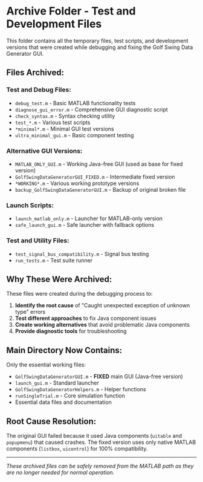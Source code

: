 # Archive Folder - Test and Development Files

This folder contains all the temporary files, test scripts, and development versions that were created while debugging and fixing the Golf Swing Data Generator GUI.

## Files Archived:

### Test and Debug Files:
- `debug_test.m` - Basic MATLAB functionality tests
- `diagnose_gui_error.m` - Comprehensive GUI diagnostic script
- `check_syntax.m` - Syntax checking utility
- `test_*.m` - Various test scripts
- `*minimal*.m` - Minimal GUI test versions
- `ultra_minimal_gui.m` - Basic component testing

### Alternative GUI Versions:
- `MATLAB_ONLY_GUI.m` - Working Java-free GUI (used as base for fixed version)
- `GolfSwingDataGeneratorGUI_FIXED.m` - Intermediate fixed version
- `*WORKING*.m` - Various working prototype versions
- `backup_GolfSwingDataGeneratorGUI.m` - Backup of original broken file

### Launch Scripts:
- `launch_matlab_only.m` - Launcher for MATLAB-only version
- `safe_launch_gui.m` - Safe launcher with fallback options

### Test and Utility Files:
- `test_signal_bus_compatibility.m` - Signal bus testing
- `run_tests.m` - Test suite runner

## Why These Were Archived:

These files were created during the debugging process to:
1. **Identify the root cause** of "Caught unexpected exception of unknown type" errors
2. **Test different approaches** to fix Java component issues  
3. **Create working alternatives** that avoid problematic Java components
4. **Provide diagnostic tools** for troubleshooting

## Main Directory Now Contains:

Only the essential working files:
- `GolfSwingDataGeneratorGUI.m` - **FIXED** main GUI (Java-free version)
- `launch_gui.m` - Standard launcher
- `GolfSwingDataGeneratorHelpers.m` - Helper functions
- `runSingleTrial.m` - Core simulation function
- Essential data files and documentation

## Root Cause Resolution:

The original GUI failed because it used Java components (`uitable` and `popupmenu`) that caused crashes. The fixed version uses only native MATLAB components (`listbox`, `uicontrol`) for 100% compatibility.

---
*These archived files can be safely removed from the MATLAB path as they are no longer needed for normal operation.* 